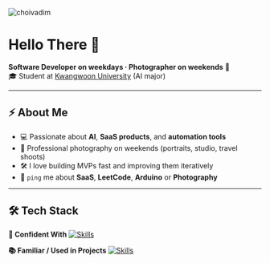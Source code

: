 
<p align="left">
  <img src="https://komarev.com/ghpvc/?username=choivadim&label=Profile%20views&color=0e75b6&style=flat" alt="choivadim" />
</p>

# Hello There 👋

**Software Developer on weekdays · Photographer on weekends** 📆  
🎓 Student at [Kwangwoon University](https://www.kw.ac.kr/ko/index.jsp) (AI major)

---

## ⚡ About Me
- 💻 Passionate about **AI**, **SaaS products**, and **automation tools**
- 📸 Professional photography on weekends (portraits, studio, travel shoots)
- 🛠 I love building MVPs fast and improving them iteratively
- 💬 `ping` me about **SaaS**, **LeetCode**, **Arduino** or **Photography**

---

## 🛠 Tech Stack

**💪 Confident With**
[![Skills](https://skillicons.dev/icons?i=py,fastapi,flask,js,html,css,react,tailwind,sqlite,git,linux,bash,opencv,figma,photoshop&perline=8)](https://skillicons.dev)

**📚 Familiar / Used in Projects**
[![Skills](https://skillicons.dev/icons?i=c,cpp,java,postgres,nginx,docker,aws,sass,spring,redis,gcp,postman,githubactions,regex,latex,arduino,raspberrypi&perline=8)](https://skillicons.dev)